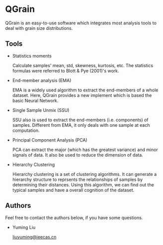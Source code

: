 # QGrain

QGrain is an easy-to-use software which integrates most analysis tools to deal with grain size distributions.

## Tools

* Statistics moments

  Calculate samples' mean, std, skewness, kurtosis, etc. The statistics formulas were referred to Blott & Pye (2001)'s work.

* End-member analysis (EMA)

  EMA is a widely used algorithm to extract the end-members of a whole dataset.
  Here, QGrain provides a new implement which is based the basic Neural Network.

* Single Sample Unmix (SSU)

  SSU also is used to extract the end-members (i.e. components) of samples.
  Different from EMA, it only deals with one sample at each computation.

* Principal Component Analysis (PCA)

  PCA can extract the major (which has the greatest variance) and minor signals of data.
  It also be used to reduce the dimension of data.

* Hierarchy Clustering

  Hierarchy clustering is a set of clustering algorithms.
  It can generate a hierarchy structure to reprsents the relationships of samples by determining their distances.
  Using this algorithm, we can find out the typical samples and have a overall cognition of the dataset.

## Authors

Feel free to contact the authors below, if you have some questions.

* Yuming Liu

  <a href="mailto:\\liuyuming@ieecas.cn">liuyuming@ieecas.cn</a>
